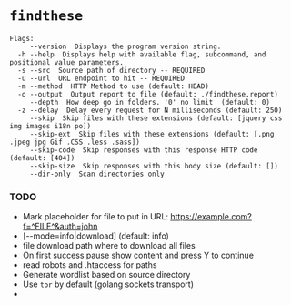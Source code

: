 # `findthese`

```
Flags:
     --version  Displays the program version string.
  -h --help  Displays help with available flag, subcommand, and positional value parameters.
  -s --src  Source path of directory -- REQUIRED
  -u --url  URL endpoint to hit -- REQUIRED
  -m --method  HTTP Method to use (default: HEAD)
  -o --output  Output report to file (default: ./findthese.report)
     --depth  How deep go in folders. '0' no limit  (default: 0)
  -z --delay  Delay every request for N milliseconds (default: 250)
     --skip  Skip files with these extensions (default: [jquery css img images i18n po])
     --skip-ext  Skip files with these extensions (default: [.png .jpeg jpg Gif .CSS .less .sass])
     --skip-code  Skip responses with this response HTTP code (default: [404])
     --skip-size  Skip responses with this body size (default: [])
     --dir-only  Scan directories only

```


### TODO
- Mark placeholder for file to put in URL: https://example.com?f=^FILE^&auth=john
- [--mode=info|download] (default: info)
- file download path where to download all files
- On first success pause show content and press Y to continue
- read robots and .htaccess for paths
- Generate wordlist based on source directory
- Use `tor` by default (golang sockets transport)
-
